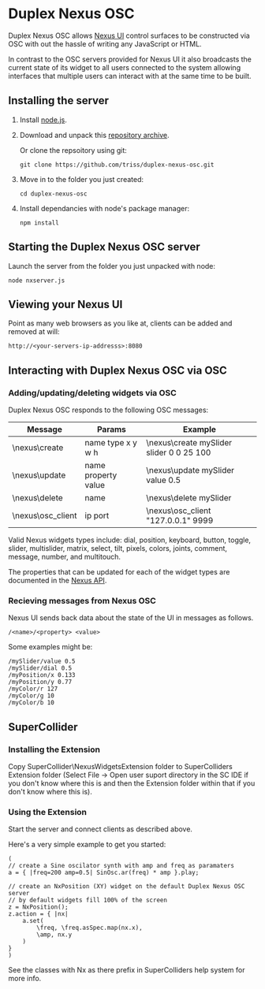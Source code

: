 # Duplex Nexus OSC

Duplex Nexus OSC allows [Nexus UI](http://www.nexusosc.com) control surfaces to be constructed via OSC with out the hassle of writing any JavaScript or HTML.

In contrast to the OSC servers provided for Nexus UI it also broadcasts the current state of its widget to all users connected to the system allowing interfaces that multiple users can interact with at the same time to be built.

## Installing the server

1.  Install [node.js](http://nodejs.org).

2.  Download and unpack this [repository archive](https://github.com/triss/duplex-nexus-osc/archive/master.zip).

    Or clone the repsoitory using git: 

    ``` git clone https://github.com/triss/duplex-nexus-osc.git ```

3.  Move in to the folder you just created: 

    ```cd duplex-nexus-osc```

4.  Install dependancies with node's package manager: 

    ``` npm install ```

## Starting the Duplex Nexus OSC server

Launch the server from the folder you just unpacked with node:
```
node nxserver.js
```

## Viewing your Nexus UI

Point as many web browsers as you like at, clients can be added and removed at will:
```
http://<your-servers-ip-addresss>:8080
```

## Interacting with Duplex Nexus OSC via OSC

### Adding/updating/deleting widgets via OSC

Duplex Nexus OSC responds to the following OSC messages:

Message           | Params              | Example 
------------------|---------------------|-----------------------------------------
\nexus\create     | name type x y w h   | \nexus\create mySlider slider 0 0 25 100
\nexus\update     | name property value | \nexus\update mySlider value 0.5
\nexus\delete     | name                | \nexus\delete mySlider
\nexus\osc_client | ip port             | \nexus\osc_client "127.0.0.1" 9999

Valid Nexus widgets types include: dial, position, keyboard, button, toggle, slider, multislider, matrix, select, tilt, pixels, colors, joints, comment, message, number, and multitouch.

The properties that can be updated for each of the widget types are documented in the [Nexus API](http://nexusosc.com/api/).

### Recieving messages from Nexus OSC

Nexus UI sends back data about the state of the UI in messages as follows.
```
/<name>/<property> <value>
```
Some examples might be:

```
/mySlider/value 0.5
/mySlider/dial 0.5
/myPosition/x 0.133
/myPosition/y 0.77
/myColor/r 127
/myColor/g 10
/myColor/b 10
```

## SuperCollider 

### Installing the Extension

Copy SuperCollider\NexusWidgetsExtension folder to SuperColliders Extension folder (Select File -> Open user suport directory in the SC IDE if you don't know where this is and then the Extension folder within that if you don't know where this is).

### Using the Extension

Start the server and connect clients as described above.

Here's a very simple example to get you started:

```SuperCollider
(
// create a Sine oscilator synth with amp and freq as paramaters
a = { |freq=200 amp=0.5| SinOsc.ar(freq) * amp }.play;

// create an NxPosition (XY) widget on the default Duplex Nexus OSC server
// by default widgets fill 100% of the screen
z = NxPosition();
z.action = { |nx| 
    a.set(
        \freq, \freq.asSpec.map(nx.x), 
        \amp, nx.y
    )
}
)
```

See the classes with Nx as there prefix in SuperColliders help system for more info.
